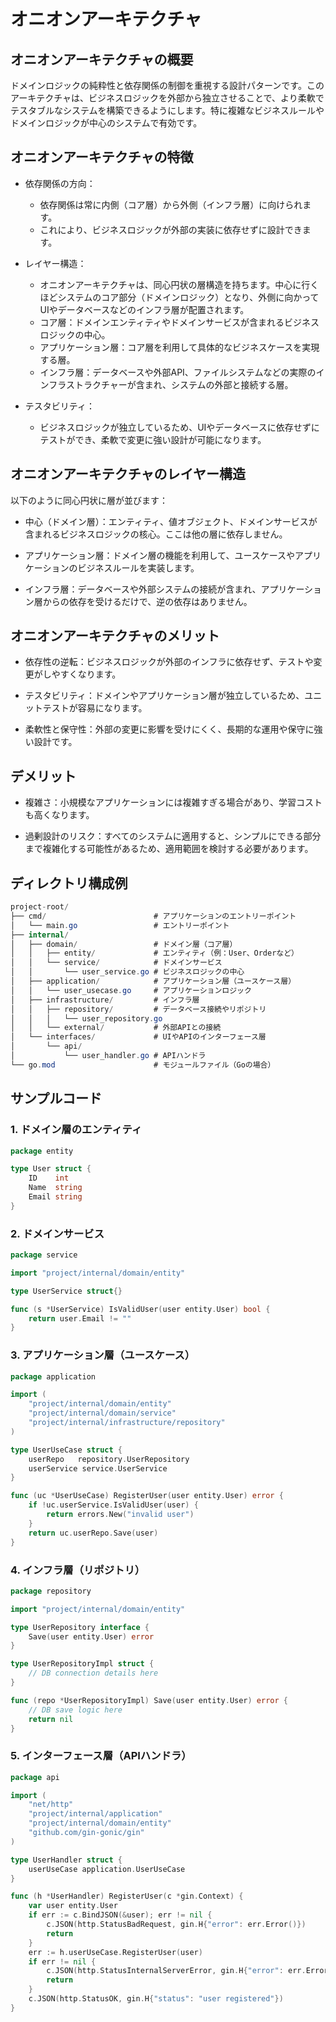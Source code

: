 # オニオンアーキテクチャ

## オニオンアーキテクチャの概要

ドメインロジックの純粋性と依存関係の制御を重視する設計パターンです。このアーキテクチャは、ビジネスロジックを外部から独立させることで、より柔軟でテスタブルなシステムを構築できるようにします。特に複雑なビジネスルールやドメインロジックが中心のシステムで有効です。

## オニオンアーキテクチャの特徴

- 依存関係の方向：
  - 依存関係は常に内側（コア層）から外側（インフラ層）に向けられます。
  - これにより、ビジネスロジックが外部の実装に依存せずに設計できます。

- レイヤー構造：
  - オニオンアーキテクチャは、同心円状の層構造を持ちます。中心に行くほどシステムのコア部分（ドメインロジック）となり、外側に向かってUIやデータベースなどのインフラ層が配置されます。
  - コア層：ドメインエンティティやドメインサービスが含まれるビジネスロジックの中心。
  - アプリケーション層：コア層を利用して具体的なビジネスケースを実現する層。
  - インフラ層：データベースや外部API、ファイルシステムなどの実際のインフラストラクチャーが含まれ、システムの外部と接続する層。

- テスタビリティ：
  - ビジネスロジックが独立しているため、UIやデータベースに依存せずにテストができ、柔軟で変更に強い設計が可能になります。

## オニオンアーキテクチャのレイヤー構造

以下のように同心円状に層が並びます：

- 中心（ドメイン層）：エンティティ、値オブジェクト、ドメインサービスが含まれるビジネスロジックの核心。ここは他の層に依存しません。

- アプリケーション層：ドメイン層の機能を利用して、ユースケースやアプリケーションのビジネスルールを実装します。

- インフラ層：データベースや外部システムの接続が含まれ、アプリケーション層からの依存を受けるだけで、逆の依存はありません。

## オニオンアーキテクチャのメリット

- 依存性の逆転：ビジネスロジックが外部のインフラに依存せず、テストや変更がしやすくなります。

- テスタビリティ：ドメインやアプリケーション層が独立しているため、ユニットテストが容易になります。

- 柔軟性と保守性：外部の変更に影響を受けにくく、長期的な運用や保守に強い設計です。

## デメリット

- 複雑さ：小規模なアプリケーションには複雑すぎる場合があり、学習コストも高くなります。

- 過剰設計のリスク：すべてのシステムに適用すると、シンプルにできる部分まで複雑化する可能性があるため、適用範囲を検討する必要があります。

## ディレクトリ構成例

```csharp
project-root/
├── cmd/                        # アプリケーションのエントリーポイント
│   └── main.go                 # エントリーポイント
├── internal/
│   ├── domain/                 # ドメイン層（コア層）
│   │   ├── entity/             # エンティティ（例：User、Orderなど）
│   │   └── service/            # ドメインサービス
│   │       └── user_service.go # ビジネスロジックの中心
│   ├── application/            # アプリケーション層（ユースケース層）
│   │   └── user_usecase.go     # アプリケーションロジック
│   ├── infrastructure/         # インフラ層
│   │   ├── repository/         # データベース接続やリポジトリ
│   │   │   └── user_repository.go
│   │   └── external/           # 外部APIとの接続
│   └── interfaces/             # UIやAPIのインターフェース層
│       └── api/
│           └── user_handler.go # APIハンドラ
└── go.mod                      # モジュールファイル（Goの場合）
```

## サンプルコード

### 1. ドメイン層のエンティティ

```go:internal/domain/entity/user.go
package entity

type User struct {
    ID    int
    Name  string
    Email string
}
```

### 2. ドメインサービス

```go:internal/domain/service/user_service.go
package service

import "project/internal/domain/entity"

type UserService struct{}

func (s *UserService) IsValidUser(user entity.User) bool {
    return user.Email != ""
}
```

### 3. アプリケーション層（ユースケース）

```go:internal/application/user_usecase.go
package application

import (
    "project/internal/domain/entity"
    "project/internal/domain/service"
    "project/internal/infrastructure/repository"
)

type UserUseCase struct {
    userRepo   repository.UserRepository
    userService service.UserService
}

func (uc *UserUseCase) RegisterUser(user entity.User) error {
    if !uc.userService.IsValidUser(user) {
        return errors.New("invalid user")
    }
    return uc.userRepo.Save(user)
}
```

### 4. インフラ層（リポジトリ）

```go:internal/infrastructure/repository/user_repository.go
package repository

import "project/internal/domain/entity"

type UserRepository interface {
    Save(user entity.User) error
}

type UserRepositoryImpl struct {
    // DB connection details here
}

func (repo *UserRepositoryImpl) Save(user entity.User) error {
    // DB save logic here
    return nil
}
```

### 5. インターフェース層（APIハンドラ）

```go:internal/interfaces/api/user_handler.go
package api

import (
    "net/http"
    "project/internal/application"
    "project/internal/domain/entity"
    "github.com/gin-gonic/gin"
)

type UserHandler struct {
    userUseCase application.UserUseCase
}

func (h *UserHandler) RegisterUser(c *gin.Context) {
    var user entity.User
    if err := c.BindJSON(&user); err != nil {
        c.JSON(http.StatusBadRequest, gin.H{"error": err.Error()})
        return
    }
    err := h.userUseCase.RegisterUser(user)
    if err != nil {
        c.JSON(http.StatusInternalServerError, gin.H{"error": err.Error()})
        return
    }
    c.JSON(http.StatusOK, gin.H{"status": "user registered"})
}
```






